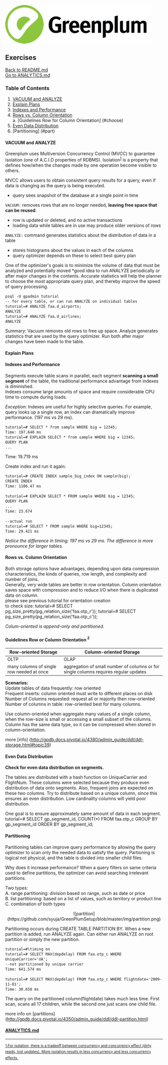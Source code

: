 ![Greenplum](https://github.com/syuja/GreenPlumSetup/blob/master/img/greenplum-logo.png)  

## Exercises  

[Back to README.md](../README.md)  
[Go to ANALYTICS.md](./ANALYTICS.md)

### Table of Contents
  1. [VACUUM and ANALYZE](#vac)
  2. [Explain Plans](#expl)
  3. [Indexes and Performance](#ind)
  4. [Rows vs. Column Orientation](#row)  
     a. [Guidelines Row for Column Orientation] (#choose)
  5. [Even Data Distribution](#even)
  6. [Partitioning] (#part)

<a id="vac"></a>
#### VACUUM and ANALYZE
Greenplum uses Multiversion Concurrency Control (MVCC) to guarantee isolation (one of A.C.I.D properties of RDBMS).
Isolation<sup><a href="#fn1" id="ref1">1</a></sup> is a property that defines how/when the changes made by one operation become visible to others.   

MVCC allows users to obtain consistent query results for a query, even if data is changing as the query is being executed.
  - query sees snapshot of the database at a single point in time
  
`VACUUM:` removes rows that are no longer needed, **leaving free space that can be reused**.
  - row is updated or deleted, and no active transactions
  - loading data while tables are in use may produce older versions of rows

`ANALYZE:` command generates statistics about the distribution of data in a table 
  - stores histograms about the values in each of the columns
  - query optimizer depends on these to select best query plan
  
One of the optimizer's goals is to minimize the volume of data that must be analyzed and potentially moved
*good idea to run ANALYZE periodically or after major changes in the contents. Accurate statistics will help the planner to
choose the most appropriate query plan, and thereby improve the speed of query processing.  

```
psql -U gpadmin tutorial  
-- for every table, or can run ANALYZE on individual tables  
tutorial=# ANALYZE faa.d_airports;  
ANALYZE  
tutorial=# ANALYZE faa.d_airlines;  
ANALYZE
```
  
Summary: Vacuum removes old rows to free up space. Analyze generates statistics that are used by the query optimizer. Run both
after major changes have been made to the table.
  
<a id="expl"></a>
#### Explain Plans  

<a id="ind"></a>
#### Indexes and Performance 
Segments execute table scans in parallel, each segment **scanning a small segment** of the table, 
the traditional performance advantage from indexes is diminished.  
Indexes consume large amounts of space and require considerable CPU time to compute during loads.  

_Exception:_ Indexes are useful for highly selective queries. For example, query looks up a single
row, an index can dramatically improve performance. (197 ms vs 29 ms).  
    
    tutorial=# SELECT * from sample WHERE big = 12345;
    Time: 197.640 ms
    tutorial=# EXPLAIN SELECT * from sample WHERE big = 12345;
    QUERY PLAN
    ...  
   Time: 19.719 ms  
    

Create index and run it again:  
    
    tutorial=# CREATE INDEX sample_big_index ON sample(big);
    CREATE INDEX
    Time: 1106.47 ms  
    
    tutorial=# EXPLAIN SELECT * FROM sample WHERE big = 12345;
    QUERY PLAN
    ...
    Time: 23.674
    
    --actual run
    tutorial=# SELECT * FROM sample WHERE big=12345;
    Time: 29.421 ms  
    

_Notice the difference in timing: 197 ms vs 29 ms. The difference is more pronounce for larger
tables._


<a id="row"></a>
#### Rows vs. Column Orientation  
Both storage options have advantages, depending upon data compression characteristics, 
the kinds of queries, row length, and complexity and number of joins.  
Generally, very wide tables are better in row orientation. Column orientation saves space with
compression and to reduce I/O when there is duplicated data on column.  
    please see previous tutorial for orientation creation  
    to check size:
    tutorial=# SELECT pg_size_pretty(pg_relation_size('faa.otp_r'));
    tutorial=# SELECT pg_size_pretty(pg_relation_size('faa.otp_c'));

_Colum-oriented is append-only and partitioned._  

<a id="choose"></a>
#### Guidelines Row or Column Orientation<sup> 2 <sup>
|Row-oriented Storage | Column-oriented Storage|
|---------------------|------------------------|
|OLTP                 |OLAP                   |
|many columns of single row needed at once | aggregation of small number of columns or for single columns requires regular updates|  

**Scenarios:**  
Update tables of data frequently: row oriented   
Frequent inserts: column oriented must write to different places on disk    
Number of Columns requested: request all or majority then row-oriented  
Number of columns in table: row-oriented best for many columns.  

Use column-oriented when aggregate many values of a single column, when the row-size is
small or accessing a small subset of the columns. Column has the same data type, so it can
be compressed when stored in column-orientation.  

more [info] (http://gpdb.docs.pivotal.io/4380/admin_guide/ddl/ddl-storage.html#topic39)


<a id="even"></a>
#### Even Data Distribution  
**Check for even data distribution on segments.**  

The tables are distributed with a hash function on UniqueCarrier and FlightNum. These columns 
were selected because they produce even distribution of data onto segments. Also, frequent joins
are expected on these two columns. Try to distribute based on a unique column, since this 
ensures an even distribution. Low cardinality columns will yield poor distribution.  

One goal is to ensure approximately same amount of data in each segment.  
    tutorial=# SELECT gp_segment_id, COUNT(*) FROM faa.otp_c GROUP BY
    gp_segment_id ORDER BY gp_segment_id;


<a id="part"></a>
#### Partitioning  
Partitioning tables can improve query performance by allowing the query optimizer to scan only
the needed data to satisfy the query. Partioning is logical not physical, and the table is divided
into smaller child files.  

Why does it increase performance? When a query filters on same criteria used to define partitions, the 
optimizer can avoid searching irrelevant partitions.  

Two types:  
  A. range partitioning: division based on range, such as date or price  
  B. list partitioning: based on a list of values, such as territory or product line  
  C. combination of both types  
  
  <p align = "center">
![partition] (https://github.com/syuja/GreenPlumSetup/blob/master/img/partition.png)
  </p>

Partitioning occurs during CREATE TABLE PARTITION BY. When a new partition is added, run ANALYZE
again. Can either run ANALYZE on root partition or simply the new partition.  

    
    tutorial=#\timing on
    tutorial=# SELECT MAX(depdelay) FROM faa.otp_c WHERE UniqueCarrier='UA';
    --not partitioned by unique carrier
    Time: 641.574 ms
    
    tutorial=# SELECT MAX(depdelay) FROM faa.otp_c WHERE flightdate='2009-11-01';
    Time: 30.658 ms
      

The query on the partitioned column(flightdate) takes much less time. First scan, scans all
17 children, while the second one just scans one child file.  

more info on [partitions] (http://gpdb.docs.pivotal.io/4350/admin_guide/ddl/ddl-partition.html)  


#### [ANALYTICS.md](./ANALYTICS.md)
---
<sup id="fn1"><a href="#ref1" title="jump back">1:For isolation, there is a tradeoff between concurrency and concurrency effect (dirty reads, lost updates). More isolation results in
less concurrency and less concurrency effects.</a></sup> 
  
  
